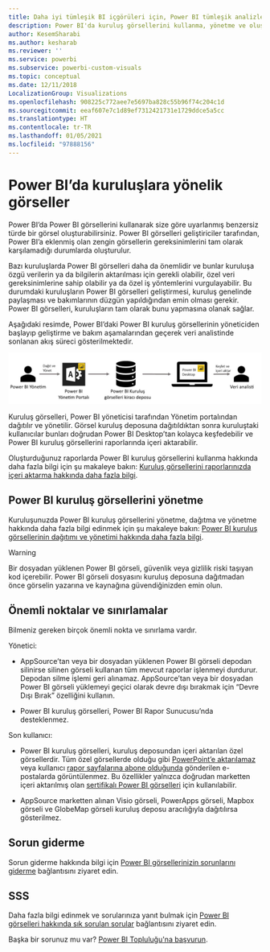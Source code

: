 ```yaml
---
title: Daha iyi tümleşik BI içgörüleri için, Power BI tümleşik analizlerinde Power BI kuruluş görselleri
description: Power BI'da kuruluş görsellerini kullanma, yönetme ve oluşturma. Power BI tümleşik analiz kullanarak daha iyi tümleşik BI içgörüleri elde edin.
author: KesemSharabi
ms.author: kesharab
ms.reviewer: ''
ms.service: powerbi
ms.subservice: powerbi-custom-visuals
ms.topic: conceptual
ms.date: 12/11/2018
LocalizationGroup: Visualizations
ms.openlocfilehash: 908225c772aee7e5697ba828c55b96f74c204c1d
ms.sourcegitcommit: eeaf607e7c1d89ef7312421731e1729ddce5a5cc
ms.translationtype: HT
ms.contentlocale: tr-TR
ms.lasthandoff: 01/05/2021
ms.locfileid: "97888156"
---
```

# <a name="organizational-visuals-in-power-bi"></a>Power BI’da kuruluşlara yönelik görseller

Power BI’da Power BI görsellerini kullanarak size göre uyarlanmış benzersiz türde bir görsel oluşturabilirsiniz. Power BI görselleri geliştiriciler tarafından, Power BI’a eklenmiş olan zengin görsellerin gereksinimlerini tam olarak karşılamadığı durumlarda oluşturulur.

Bazı kuruluşlarda Power BI görselleri daha da önemlidir ve bunlar kuruluşa özgü verilerin ya da bilgilerin aktarılması için gerekli olabilir, özel veri gereksinimlerine sahip olabilir ya da özel iş yöntemlerini vurgulayabilir. Bu durumdaki kuruluşların Power BI görselleri geliştirmesi, kuruluş genelinde paylaşması ve bakımlarının düzgün yapıldığından emin olması gerekir. Power BI görselleri, kuruluşların tam olarak bunu yapmasına olanak sağlar.

Aşağıdaki resimde, Power BI’daki Power BI kuruluş görsellerinin yöneticiden başlayıp geliştirme ve bakım aşamalarından geçerek veri analistinde sonlanan akış süreci gösterilmektedir.

![Özel görsel resmi](media/power-bi-custom-visuals-organizational/custom-visual-org-01.jpg)

Kuruluş görselleri, Power BI yöneticisi tarafından Yönetim portalından dağıtılır ve yönetilir. Görsel kuruluş deposuna dağıtıldıktan sonra kuruluştaki kullanıcılar bunları doğrudan Power BI Desktop’tan kolayca keşfedebilir ve Power BI kuruluş görsellerini raporlarında içeri aktarabilir.

Oluşturduğunuz raporlarda Power BI kuruluş görsellerini kullanma hakkında daha fazla bilgi için şu makaleye bakın: [Kuruluş görsellerini raporlarınızda içeri aktarma hakkında daha fazla bilgi](power-bi-custom-visuals.md).

## <a name="administer-organizational-power-bi-visuals"></a>Power BI kuruluş görsellerini yönetme

Kuruluşunuzda Power BI kuruluş görsellerini yönetme, dağıtma ve yönetme hakkında daha fazla bilgi edinmek için şu makaleye bakın: [Power BI kuruluş görsellerinin dağıtımı ve yönetimi hakkında daha fazla bilgi](../../admin/organizational-visuals.md).

> [!WARNING]
> Bir dosyadan yüklenen Power BI görseli, güvenlik veya gizlilik riski taşıyan kod içerebilir. Power BI görseli dosyasını kuruluş deposuna dağıtmadan önce görselin yazarına ve kaynağına güvendiğinizden emin olun.

## <a name="considerations-and-limitations"></a>Önemli noktalar ve sınırlamalar

Bilmeniz gereken birçok önemli nokta ve sınırlama vardır.

Yönetici:

* AppSource’tan veya bir dosyadan yüklenen Power BI görseli depodan silinirse silinen görseli kullanan tüm mevcut raporlar işlenmeyi durdurur. Depodan silme işlemi geri alınamaz. AppSource’tan veya bir dosyadan Power BI görseli yüklemeyi geçici olarak devre dışı bırakmak için “Devre Dışı Bırak” özelliğini kullanın.

* Power BI kuruluş görselleri, Power BI Rapor Sunucusu’nda desteklenmez.

Son kullanıcı:

* Power BI kuruluş görselleri, kuruluş deposundan içeri aktarılan özel görsellerdir. Tüm özel görsellerde olduğu gibi [PowerPoint’e aktarılamaz](../../consumer/end-user-powerpoint.md) veya kullanıcı [rapor sayfalarına abone olduğunda](../../consumer/end-user-subscribe.md) gönderilen e-postalarda görüntülenmez. Bu özellikler yalnızca doğrudan marketten içeri aktarılmış olan [sertifikalı Power BI görselleri](power-bi-custom-visuals-certified.md) için kullanılabilir.

* AppSource marketten alınan Visio görseli, PowerApps görseli, Mapbox görseli ve GlobeMap görseli kuruluş deposu aracılığıyla dağıtılırsa gösterilmez.

## <a name="troubleshoot"></a>Sorun giderme

Sorun giderme hakkında bilgi için [Power BI görsellerinizin sorunlarını giderme](power-bi-custom-visuals-troubleshoot.md) bağlantısını ziyaret edin.

## <a name="faq"></a>SSS

Daha fazla bilgi edinmek ve sorularınıza yanıt bulmak için [Power BI görselleri hakkında sık sorulan sorular](power-bi-custom-visuals-faq.md#organizational-power-bi-visuals) bağlantısını ziyaret edin.

Başka bir sorunuz mu var? [Power BI Topluluğu'na başvurun](https://community.powerbi.com/).